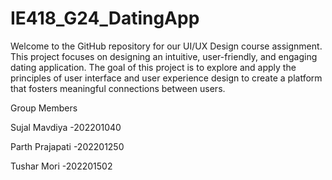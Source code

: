 # IE418_G24_DatingApp
Welcome to the GitHub repository for our UI/UX Design course assignment. This project focuses on designing an intuitive, user-friendly, and engaging dating application. The goal of this project is to explore and apply the principles of user interface and user experience design to create a platform that fosters meaningful connections between users.



Group Members

Sujal Mavdiya -202201040

Parth Prajapati -202201250

Tushar Mori -202201502
